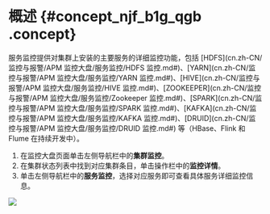# 概述 {#concept_njf_b1g_qgb .concept}

服务监控提供对集群上安装的主要服务的详细监控功能，包括 [HDFS](cn.zh-CN/监控与报警/APM 监控大盘/服务监控/HDFS 监控.md#)、[YARN](cn.zh-CN/监控与报警/APM 监控大盘/服务监控/YARN 监控.md#)、[HIVE](cn.zh-CN/监控与报警/APM 监控大盘/服务监控/HIVE 监控.md#)、[ZOOKEEPER](cn.zh-CN/监控与报警/APM 监控大盘/服务监控/Zookeeper 监控.md#)、[SPARK](cn.zh-CN/监控与报警/APM 监控大盘/服务监控/SPARK 监控.md#)、[KAFKA](cn.zh-CN/监控与报警/APM 监控大盘/服务监控/KAFKA 监控.md#)、[DRUID](cn.zh-CN/监控与报警/APM 监控大盘/服务监控/DRUID 监控.md#) 等（HBase、Flink 和 Flume 在持续开发中）。

1.  在监控大盘页面单击左侧导航栏中的**集群监控**。
2.  在集群状态列表中找到对应集群条目，单击操作栏中的**监控详情**。
3.  单击左侧导航栏中的**服务监控**，选择对应服务即可查看具体服务详细监控信息。

![](http://static-aliyun-doc.oss-cn-hangzhou.aliyuncs.com/assets/img/123004/155781649738514_zh-CN.png)

